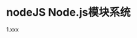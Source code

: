 <!--
 * @Descripttion: 
 * @version: 
 * @Author: wenq
 * @Date: 2020-01-01 19:55:03
 * @LastEditors  : wenq
 * @LastEditTime : 2020-01-05 23:25:41
 -->
# nodeJS Node.js模块系统

1.xxx